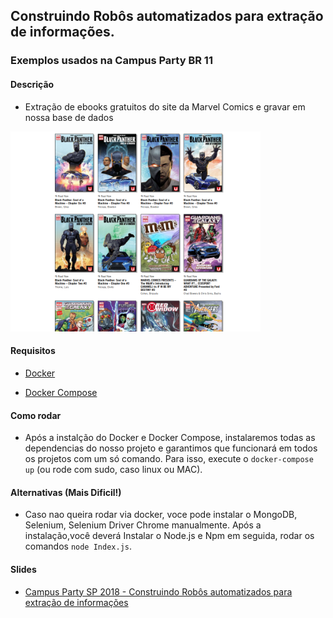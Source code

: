 ## Construindo Robôs automatizados para extração de informações.

### Exemplos usados na Campus Party BR 11

#### Descrição

* Extração de ebooks gratuitos do site da Marvel Comics e gravar em nossa base de dados

<img title="Logs do terminal" alt="resultado da demonstração, exibindo logs de atividade" src="https://raw.githubusercontent.com/ErickWendel/palestra-robos-com-selenium-cpbr11/master/resources/site-marvel.png" width=400></img>


#### Requisitos

* [Docker](https://docs.docker.com/install/)

* [Docker Compose](https://docs.docker.com/compose/install/)

#### Como rodar

* Após a instalção do Docker e Docker Compose, instalaremos todas as dependencias do nosso projeto e garantimos que funcionará em todos os projetos com um só comando. Para isso, execute o `docker-compose up` (ou rode com sudo, caso linux ou MAC).

#### Alternativas (Mais Dificil!)

* Caso nao queira rodar via docker, voce pode instalar o MongoDB, Selenium, Selenium Driver Chrome manualmente. Após a instalação,você deverá Instalar o Node.js e Npm em seguida, rodar os comandos `node Index.js`.

#### Slides

* [Campus Party SP 2018 - Construindo Robôs automatizados para extração de informações](http://bit.ly/cpbr-erickwendel-robos-automatizados-slides)

